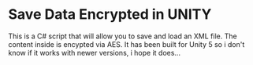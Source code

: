 # Save Data Encrypted in UNITY
This is a C# script that will allow you to save and load an XML file. The content inside is encypted via AES. It has been built for Unity 5 so i don't know if it works with newer versions, i hope it does...
